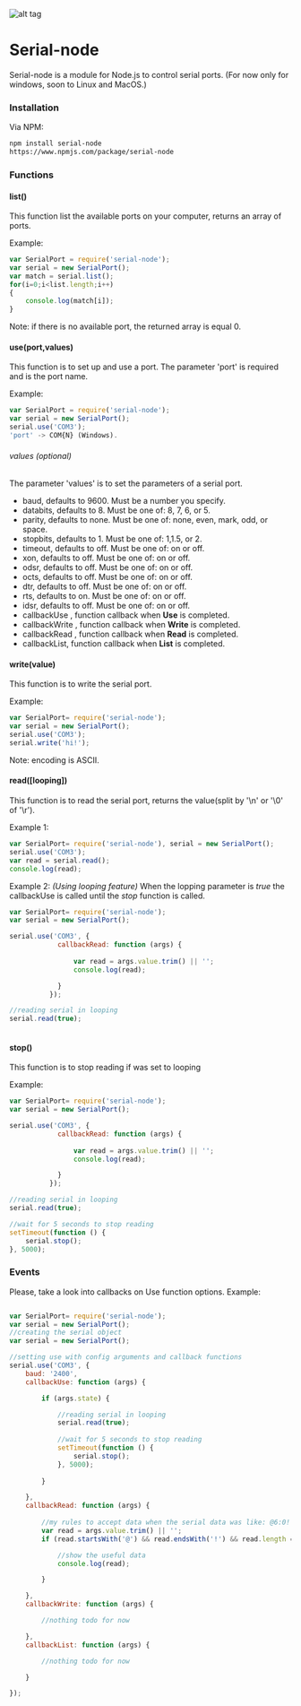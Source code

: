 ![alt tag](https://camo.githubusercontent.com/56c24ffe3f0b7230fc8209bbffda43386b6fd13b/687474703a2f2f7333322e706f7374696d672e6f72672f337270776b706867352f53657269616c5f73696d626f6c2e706e67)
# Serial-node
Serial-node is a module for Node.js to control serial ports. (For now only for windows, soon to Linux and MacOS.)
### Installation
Via NPM:
```sh
npm install serial-node 
https://www.npmjs.com/package/serial-node
```
### Functions
#### list()
This function list the available ports on your computer, returns an array of ports. 

Example:
```javascript
var SerialPort = require('serial-node');
var serial = new SerialPort();
var match = serial.list();
for(i=0;i<list.length;i++) 
{
    console.log(match[i]); 
}
```
Note: if there is no available port, the returned array is equal 0.

#### use(port,values)
This function is to set up and use a port. 
The parameter 'port' is required and is the port name. 

Example:
```javascript
var SerialPort = require('serial-node');
var serial = new SerialPort();
serial.use('COM3');
'port' -> COM{N} (Windows).
```
###### values (optional)
The parameter 'values' is to set the parameters of a serial port.

 * baud, defaults to 9600. Must be a number you specify.
 * databits, defaults to 8. Must be one of: 8, 7, 6, or 5.
 * parity, defaults to none. Must be one of: none, even, mark, odd, or space.
 * stopbits, defaults to 1. Must be one of: 1,1.5, or 2.
 * timeout, defaults to off. Must be one of: on or off.
 * xon, defaults to off. Must be one of: on or off.
 * odsr, defaults to off. Must be one of: on or off.
 * octs, defaults to off. Must be one of: on or off.
 * dtr, defaults to off. Must be one of: on or off. 
 * rts, defaults to on. Must be one of: on or off.
 * idsr, defaults to off. Must be one of: on or off.
 * callbackUse , function callback when **Use** is completed.
 * callbackWrite , function callback when **Write** is completed.
 * callbackRead , function callback when **Read** is completed.
 * callbackList, function callback when **List** is completed.
  
#### write(value)
This function is to write the serial port. 

Example: 
```javascript
var SerialPort= require('serial-node');
var serial = new SerialPort();
serial.use('COM3');
serial.write('hi!');
```
Note: encoding is ASCII.
#### read([looping])
This function is to read the serial port, returns the value(split by '\n' or '\0' of '\r'). 

Example 1: 
```javascript
var SerialPort= require('serial-node'), serial = new SerialPort();
serial.use('COM3'); 
var read = serial.read();
console.log(read);
```

Example 2: *(Using looping feature)*
When the lopping parameter is *true* the callbackUse is called until the *stop* function is called.
```javascript
var SerialPort= require('serial-node');
var serial = new SerialPort();

serial.use('COM3', { 
            callbackRead: function (args) {
      
                var read = args.value.trim() || '';
	            console.log(read);

            }
          });

//reading serial in looping
serial.read(true);
  
``` 
#### stop()
This function is to stop reading if was set to looping 

Example: 
```javascript
var SerialPort= require('serial-node');
var serial = new SerialPort();

serial.use('COM3', { 
            callbackRead: function (args) {
      
                var read = args.value.trim() || '';
	            console.log(read);

            }
          });

//reading serial in looping
serial.read(true);

//wait for 5 seconds to stop reading
setTimeout(function () {
    serial.stop();
}, 5000);

```

### Events
Please, take a look into callbacks on Use function options.
Example: 
```javascript

var SerialPort= require('serial-node');
var serial = new SerialPort();
//creating the serial object
var serial = new SerialPort();

//setting use with config arguments and callback functions
serial.use('COM3', {
    baud: '2400',
    callbackUse: function (args) {

        if (args.state) {

            //reading serial in looping
            serial.read(true);
 
            //wait for 5 seconds to stop reading
            setTimeout(function () {
                serial.stop();
            }, 5000);
             
        }

    },
    callbackRead: function (args) {
         
        //my rules to accept data when the serial data was like: @6:0!
        var read = args.value.trim() || '';
        if (read.startsWith('@') && read.endsWith('!') && read.length == 5) {

            //show the useful data
            console.log(read);

        }

    },
    callbackWrite: function (args) {

        //nothing todo for now

    },
    callbackList: function (args) {

        //nothing todo for now

    }

});
```
